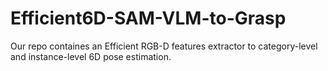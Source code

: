 # Efficient6D-SAM-VLM-to-Grasp
Our repo containes an Efficient RGB-D features extractor to category-level and instance-level 6D pose estimation. 
